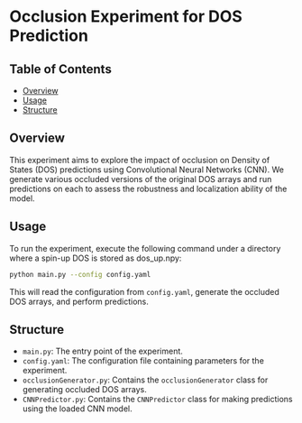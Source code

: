 # Occlusion Experiment for DOS Prediction

## Table of Contents

- [Overview](#overview)
- [Usage](#usage)
- [Structure](#structure)

## Overview

This experiment aims to explore the impact of occlusion on Density of States (DOS) predictions using Convolutional Neural Networks (CNN). We generate various occluded versions of the original DOS arrays and run predictions on each to assess the robustness and localization ability of the model.

## Usage

To run the experiment, execute the following command under a directory where a spin-up DOS is stored as dos_up.npy:

```bash
python main.py --config config.yaml
```

This will read the configuration from `config.yaml`, generate the occluded DOS arrays, and perform predictions.

## Structure

* `main.py`: The entry point of the experiment.
* `config.yaml`: The configuration file containing parameters for the experiment.
* `occlusionGenerator.py`: Contains the `occlusionGenerator` class for generating occluded DOS arrays.
* `CNNPredictor.py`: Contains the `CNNPredictor` class for making predictions using the loaded CNN model.
